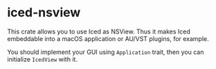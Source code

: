 # iced-nsview

This crate allows you to use Iced as NSView. Thus it makes Iced embeddable into
a macOS application or AU/VST plugins, for example.

You should implement your GUI using `Application` trait, then you can initialize
`IcedView` with it.
